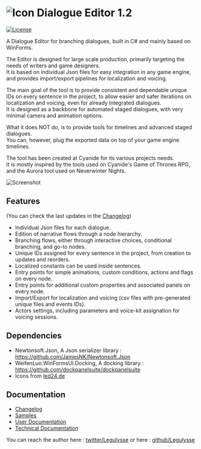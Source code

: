 # ![Icon](/Icons/led24/bookmark_book.png) Dialogue Editor 1.2
[![License](https://img.shields.io/badge/License-Apache%202.0-blue.svg)](https://opensource.org/licenses/Apache-2.0)

A Dialogue Editor for branching dialogues, built in C# and mainly based on WinForms.  

The Editor is designed for large scale production, primarily targeting the needs of writers and game designers.  
It is based on individual Json files for easy integration in any game engine, and provides import/export pipelines for localization and voicing.  

The main goal of the tool is to provide consistent and dependable unique IDs on every sentence in the project, to allow easier and safer iterations on localization and voicing, even for already integrated dialogues.  
It is designed as a backbone for automated staged dialogues, with very minimal camera and animation options.  

What it does NOT do, is to provide tools for timelines and advanced staged dialogues.    
You can, however, plug the exported data on top of your game engine timelines.

The tool has been created at Cyanide for its various projects needs.  
It is mostly inspired by the tools used on Cyanide's Game of Thrones RPG, and the Aurora tool used on Neverwinter Nights.

![Screenshot](/Docs/DemoScreenshot.png)

## Features
(You can check the last updates in the [Changelog](/Docs/Changelog.md))

- Individual Json files for each dialogue.
- Edition of narrative flows through a node hierarchy.
- Branching flows, either through interactive choices, conditional branching, and go-to nodes.
- Unique IDs assigned for every sentence in the project, from creation to updates and reorders.
- Localized constants can be used inside sentences.
- Entry points for simple animations, custom conditions, actions and flags on every node.
- Entry points for additional custom properties and associated panels on every node.
- Import/Export for localization and voicing (csv files with pre-generated unique files and events IDs).
- Actors settings, including parameters and voice-kit assignation for voicing sessions.

## Dependencies
- Newtonsoft.Json, A Json serializer library : https://github.com/JamesNK/Newtonsoft.Json
- WeifenLuo.WinFormsUI.Docking, A docking library : https://github.com/dockpanelsuite/dockpanelsuite
- Icons from [led24.de](http://www.led24.de/)

## Documentation
- [Changelog](/Docs/Changelog.md)
- [Samples](/Docs/Samples.md)
- [User Documentation](/Docs/UserDocumentation.pdf)
- [Technical Documentation](/Docs/TechnicalDocumentation.pdf)

You can reach the author here : [twitter/Legulysse](https://twitter.com/legulysse) or here : [github/Legulysse](https://github.com/Legulysse)
